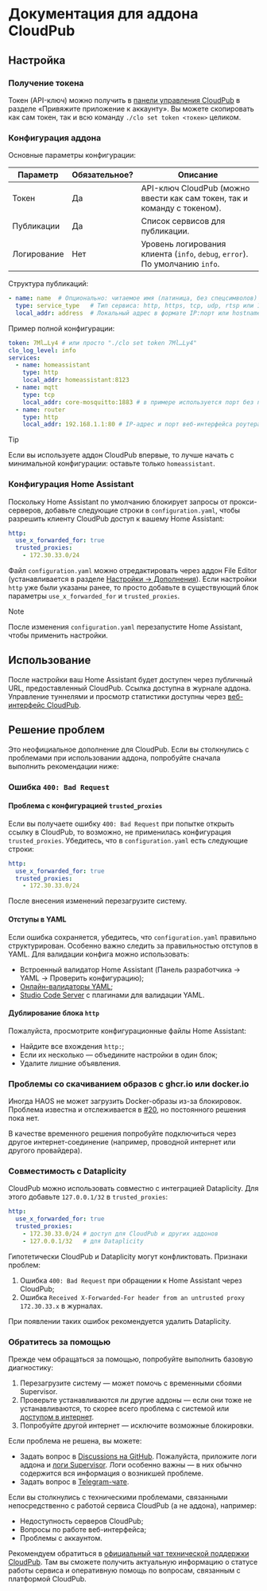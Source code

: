 # Документация для аддона CloudPub

## Настройка

### Получение токена

Токен (API-ключ) можно получить в [панели управления CloudPub](https://cloudpub.ru/dashboard/) в разделе «Привяжите приложение к аккаунту». Вы можете скопировать как сам токен, так и всю команду `./clo set token <токен>` целиком.

### Конфигурация аддона

Основные параметры конфигурации:

| Параметр    | Обязательное? | Описание                                                                     |
|-------------|---------------|------------------------------------------------------------------------------|
| Токен       | Да            | API-ключ CloudPub (можно ввести как сам токен, так и команду с токеном).     |
| Публикации  | Да            | Список сервисов для публикации.                                              |
| Логирование | Нет           | Уровень логирования клиента (`info`, `debug`, `error`). По умолчанию `info`. |

Структура публикаций:

```yaml
- name: name  # Опционально: читаемое имя (латиница, без спецсимволов)
  type: service_type   # Тип сервиса: http, https, tcp, udp, rtsp или 1c
  local_addr: address  # Локальный адрес в формате IP:порт или hostname:порт
```

Пример полной конфигурации:

```yaml
token: 7Ml…Ly4 # или просто "./clo set token 7Ml…Ly4"
clo_log_level: info
services:
  - name: homeassistant
    type: http
    local_addr: homeassistant:8123
  - name: mqtt
    type: tcp
    local_addr: core-mosquitto:1883 # в примере используется порт без поддержки SSL
  - name: router
    type: http
    local_addr: 192.168.1.1:80 # IP-адрес и порт веб-интерфейса роутера может отличаться
```

> [!TIP]
> Если вы используете аддон CloudPub впервые, то лучше начать с минимальной конфигурации: оставьте только `homeassistant`.

### Конфигурация Home Assistant

Поскольку Home Assistant по умолчанию блокирует запросы от прокси-серверов, добавьте следующие строки в `configuration.yaml`, чтобы разрешить клиенту CloudPub доступ к вашему Home Assistant:

```yaml
http:
  use_x_forwarded_for: true
  trusted_proxies:
    - 172.30.33.0/24
```

Файл `configuration.yaml` можно отредактировать через аддон File Editor (устанавливается в разделе [Настройки → Дополнения](https://my.home-assistant.io/create-link/?redirect=supervisor_store)). Если настройки `http` уже были указаны ранее, то просто добавьте в существующий блок параметры `use_x_forwarded_for` и `trusted_proxies`.

> [!NOTE]
> После изменения `configuration.yaml` перезапустите Home Assistant, чтобы применить настройки.

## Использование

После настройки ваш Home Assistant будет доступен через публичный URL, предоставленный CloudPub. Ссылка доступна в журнале аддона. Управление туннелями и просмотр статистики доступны через [веб-интерфейс CloudPub](https://cloudpub.ru/dashboard/).

## Решение проблем

Это неофициальное дополнение для CloudPub. Если вы столкнулись с проблемами при использовании аддона, попробуйте сначала выполнить рекомендации ниже:

### Ошибка `400: Bad Request`

#### Проблема с конфигурацией `trusted_proxies`

Если вы получаете ошибку `400: Bad Request` при попытке открыть ссылку в CloudPub, то возможно, не применилась конфигурация `trusted_proxies`. Убедитесь, что в `configuration.yaml` есть следующие строки:

```yaml
http:
  use_x_forwarded_for: true
  trusted_proxies:
    - 172.30.33.0/24
```

После внесения изменений перезагрузите систему.

#### Отступы в YAML

Если ошибка сохраняется, убедитесь, что `configuration.yaml` правильно структурирован. Особенно важно следить за правильностью отступов в YAML. Для валидации конфига можно использовать:
- Встроенный валидатор Home Assistant (Панель разработчика → YAML → Проверить конфигурацию);
- [Онлайн-валидаторы YAML](https://yamllint.com/);
- [Studio Code Server](https://github.com/hassio-addons/addon-vscode) с плагинами для валидации YAML.

#### Дублирование блока `http`

Пожалуйста, просмотрите конфигурационные файлы Home Assistant:
- Найдите все вхождения `http:`;
- Если их несколько — объедините настройки в один блок;
- Удалите лишние объявления.

### Проблемы со скачиванием образов с ghcr.io или docker.io

Иногда HAOS не может загрузить Docker-образы из-за блокировок. Проблема известна и отслеживается в [#20](https://github.com/black-roland/hassio-addon-cloudpub/issues/20), но постоянного решения пока нет.

В качестве временного решения попробуйте подключиться через другое интернет-соединение (например, проводной интернет или другого провайдера).

### Совместимость с Dataplicity

CloudPub можно использовать совместно с интеграцией Dataplicity. Для этого добавьте `127.0.0.1/32` в `trusted_proxies`:

```yaml
http:
  use_x_forwarded_for: true
  trusted_proxies:
    - 172.30.33.0/24 # доступ для CloudPub и других аддонов
    - 127.0.0.1/32   # для Dataplicity
```

Гипотетически CloudPub и Dataplicity могут конфликтовать. Признаки проблем:
1. Ошибка `400: Bad Request` при обращении к Home Assistant через CloudPub;
2. Ошибка `Received X-Forwarded-For header from an untrusted proxy 172.30.33.x` в журналах.

При появлении таких ошибок рекомендуется удалить Dataplicity.

### Обратитесь за помощью

Прежде чем обращаться за помощью, попробуйте выполнить базовую диагностику:

1. Перезагрузите систему — может помочь с временными сбоями Supervisor.
2. Проверьте устанавливаются ли другие аддоны — если они тоже не устанавливаются, то скорее всего проблема с системой или [доступом в интернет](#проблемы-со-скачиванием-образов-с-ghcrio-или-dockerio).
3. Попробуйте другой интернет — исключите возможные блокировки.

Если проблема не решена, вы можете:
- Задать вопрос в [Discussions на GitHub](https://github.com/black-roland/hassio-addon-cloudpub/discussions/new?category=support). Пожалуйста, приложите логи аддона и [логи Supervisor](https://my.home-assistant.io/redirect/logs/?provider=supervisor). Логи особенно важны — в них обычно содержится вся информация о возникшей проблеме.
- Задать вопрос в [Telegram-чате](https://t.me/mansmarthome/236).

Если вы столкнулись с техническими проблемами, связанными непосредственно с работой сервиса CloudPub (а не аддона), например:
- Недоступность серверов CloudPub;
- Вопросы по работе веб-интерфейса;
- Проблемы с аккаунтом.

Рекомендуем обратиться в [официальный чат технической поддержки CloudPub](https://t.me/cloudpub_support). Там вы сможете получить актуальную информацию о статусе работы сервиса и оперативную помощь по вопросам, связанным с платформой CloudPub.
